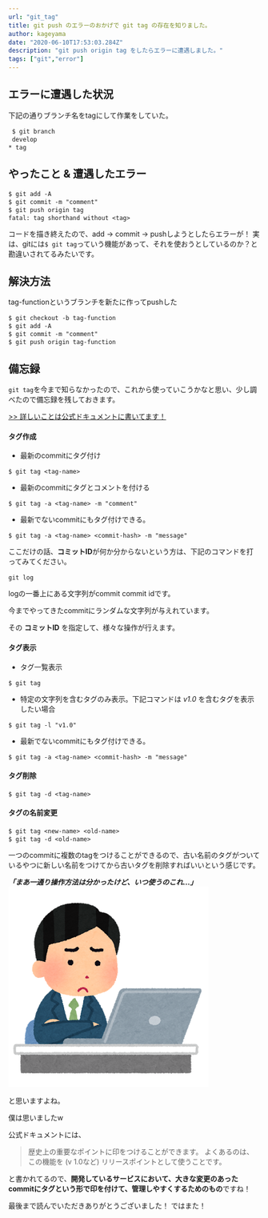 ```yaml
---
url: "git_tag"
title: git push のエラーのおかげで git tag の存在を知りました。
author: kageyama
date: "2020-06-10T17:53:03.284Z"
description: "git push origin tag をしたらエラーに遭遇しました。"
tags: ["git","error"]
---
```


## エラーに遭遇した状況
下記の通りブランチ名をtagにして作業をしていた。
```
 $ git branch
 develop
* tag
```

## やったこと & 遭遇したエラー

```
$ git add -A 
$ git commit -m "comment"  
$ git push origin tag  
fatal: tag shorthand without <tag>
```

コードを描き終えたので、add -> commit -> pushしようとしたらエラーが！
実は、gitには`$ git tag`っていう機能があって、それを使おうとしているのか？と勘違いされてるみたいです。

## 解決方法

tag-functionというブランチを新たに作ってpushした
```
$ git checkout -b tag-function
$ git add -A
$ git commit -m "comment" 
$ git push origin tag-function
```

## 備忘録

`git tag`を今まで知らなかったので、これから使っていこうかなと思い、少し調べたので備忘録を残しておきます。

[>> 詳しいことは公式ドキュメントに書いてます！](https://git-scm.com/book/ja/v2/Git-%E3%81%AE%E5%9F%BA%E6%9C%AC-%E3%82%BF%E3%82%B0)


#### タグ作成

  - 最新のcommitにタグ付け

  ```
  $ git tag <tag-name>
  ```

  - 最新のcommitにタグとコメントを付ける

  ```
  $ git tag -a <tag-name> -m "comment" 
  ```

  - 最新でないcommitにもタグ付けできる。

  ```
  $ git tag -a <tag-name> <commit-hash> -m "message"
  ```

ここだけの話、**コミットID**が何か分からないという方は、下記のコマンドを打ってみてください。

```
git log
```

logの一番上にある文字列がcommit commit idです。

今までやってきたcommitにランダムな文字列が与えれています。

その **コミットID** を指定して、様々な操作が行えます。

#### タグ表示

- タグ一覧表示

```
$ git tag
```

- 特定の文字列を含むタグのみ表示。下記コマンドは *v1.0* を含むタグを表示したい場合

```
$ git tag -l "v1.0"
```

- 最新でないcommitにもタグ付けできる。

```
$ git tag -a <tag-name> <commit-hash> -m "message" 
```

#### タグ削除

```
$ git tag -d <tag-name>
```

#### タグの名前変更

```
$ git tag <new-name> <old-name>
$ git tag -d <old-name>
```

一つのcommitに複数のtagをつけることができるので、古い名前のタグがついているやつに新しい名前をつけてから古いタグを削除すればいいという感じです。

***「まあ一通り操作方法は分かったけど、いつ使うのこれ...」***
![](./images/komaru_man.jpg)

と思いますよね。

僕は思いましたw

公式ドキュメントには、

> 歴史上の重要なポイントに印をつけることができます。
> よくあるのは、この機能を (v 1.0など) リリースポイントとして使うことです。

と書かれてるので、**開発しているサービスにおいて、大きな変更のあったcommitにタグという形で印を付けて、管理しやすくするためのもの**ですね！

最後まで読んでいただきありがとうございました！
ではまた！
